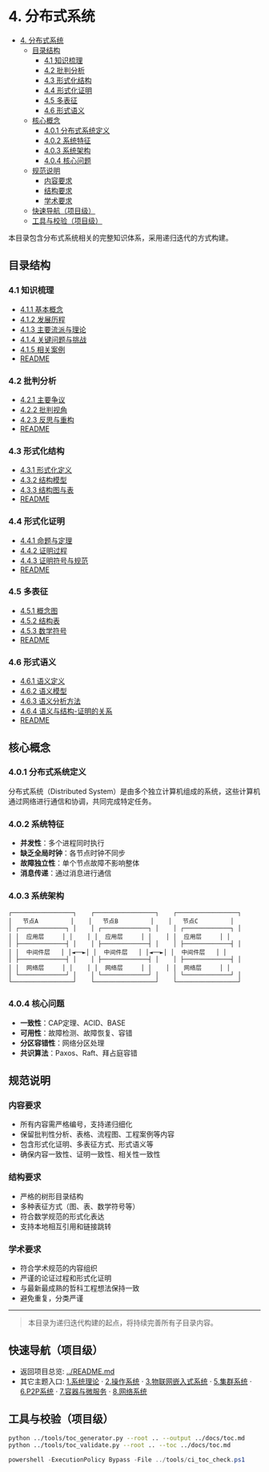 # 4. 分布式系统

<!-- TOC START -->

- [4. 分布式系统](#4-分布式系统)
  - [目录结构](#目录结构)
    - [4.1 知识梳理](#41-知识梳理)
    - [4.2 批判分析](#42-批判分析)
    - [4.3 形式化结构](#43-形式化结构)
    - [4.4 形式化证明](#44-形式化证明)
    - [4.5 多表征](#45-多表征)
    - [4.6 形式语义](#46-形式语义)
  - [核心概念](#核心概念)
    - [4.0.1 分布式系统定义](#401-分布式系统定义)
    - [4.0.2 系统特征](#402-系统特征)
    - [4.0.3 系统架构](#403-系统架构)
    - [4.0.4 核心问题](#404-核心问题)
  - [规范说明](#规范说明)
    - [内容要求](#内容要求)
    - [结构要求](#结构要求)
    - [学术要求](#学术要求)
  - [快速导航（项目级）](#快速导航项目级)
  - [工具与校验（项目级）](#工具与校验项目级)

<!-- TOC END -->

本目录包含分布式系统相关的完整知识体系，采用递归迭代的方式构建。

## 目录结构

### 4.1 知识梳理

- [4.1.1 基本概念](4.1%20知识梳理/4.1.1%20基本概念.md)
- [4.1.2 发展历程](4.1%20知识梳理/4.1.2%20发展历程.md)
- [4.1.3 主要流派与理论](4.1%20知识梳理/4.1.3%20主要流派与理论.md)
- [4.1.4 关键问题与挑战](4.1%20知识梳理/4.1.4%20关键问题与挑战.md)
- [4.1.5 相关案例](4.1%20知识梳理/4.1.5%20相关案例.md)
- [README](4.1%20知识梳理/README.md)

### 4.2 批判分析

- [4.2.1 主要争议](4.2%20批判分析/4.2.1%20主要争议.md)
- [4.2.2 批判视角](4.2%20批判分析/4.2.2%20批判视角.md)
- [4.2.3 反思与重构](4.2%20批判分析/4.2.3%20反思与重构.md)
- [README](4.2%20批判分析/README.md)

### 4.3 形式化结构

- [4.3.1 形式化定义](4.3%20形式化结构/4.3.1%20形式化定义.md)
- [4.3.2 结构模型](4.3%20形式化结构/4.3.2%20结构模型.md)
- [4.3.3 结构图与表](4.3%20形式化结构/4.3.3%20结构图与表.md)
- [README](4.3%20形式化结构/README.md)

### 4.4 形式化证明

- [4.4.1 命题与定理](4.4%20形式化证明/4.4.1%20命题与定理.md)
- [4.4.2 证明过程](4.4%20形式化证明/4.4.2%20证明过程.md)
- [4.4.3 证明符号与规范](4.4%20形式化证明/4.4.3%20证明符号与规范.md)
- [README](4.4%20形式化证明/README.md)

### 4.5 多表征

- [4.5.1 概念图](4.5%20多表征/4.5.1%20概念图.md)
- [4.5.2 结构表](4.5%20多表征/4.5.2%20结构表.md)
- [4.5.3 数学符号](4.5%20多表征/4.5.3%20数学符号.md)
- [README](4.5%20多表征/README.md)

### 4.6 形式语义

- [4.6.1 语义定义](4.6%20形式语义/4.6.1%20语义定义.md)
- [4.6.2 语义模型](4.6%20形式语义/4.6.2%20语义模型.md)
- [4.6.3 语义分析方法](4.6%20形式语义/4.6.3%20语义分析方法.md)
- [4.6.4 语义与结构-证明的关系](4.6%20形式语义/4.6.4%20语义与结构-证明的关系.md)
- [README](4.6%20形式语义/README.md)

## 核心概念

### 4.0.1 分布式系统定义

分布式系统（Distributed System）是由多个独立计算机组成的系统，这些计算机通过网络进行通信和协调，共同完成特定任务。

### 4.0.2 系统特征

- **并发性**：多个进程同时执行
- **缺乏全局时钟**：各节点时钟不同步
- **故障独立性**：单个节点故障不影响整体
- **消息传递**：通过消息进行通信

### 4.0.3 系统架构

```text
┌─────────────────┐    ┌─────────────────┐    ┌─────────────────┐
│   节点A         │    │   节点B         │    │   节点C         │
│ ┌─────────────┐ │    │ ┌─────────────┐ │    │ ┌─────────────┐ │
│ │  应用层     │ │    │ │  应用层     │ │    │ │  应用层     │ │
│ ├─────────────┤ │    │ ├─────────────┤ │    │ ├─────────────┤ │
│ │  中间件层   │ │◄──►│ │  中间件层   │ │◄──►│ │  中间件层   │ │
│ ├─────────────┤ │    │ ├─────────────┤ │    │ ├─────────────┤ │
│ │  网络层     │ │    │ │  网络层     │ │    │ │  网络层     │ │
│ └─────────────┘ │    │ └─────────────┘ │    │ └─────────────┘ │
└─────────────────┘    └─────────────────┘    └─────────────────┘
```

### 4.0.4 核心问题

- **一致性**：CAP定理、ACID、BASE
- **可用性**：故障检测、故障恢复、容错
- **分区容错性**：网络分区处理
- **共识算法**：Paxos、Raft、拜占庭容错

## 规范说明

### 内容要求

- 所有内容需严格编号，支持递归细化
- 保留批判性分析、表格、流程图、工程案例等内容
- 包含形式化证明、多表征方式、形式语义等
- 确保内容一致性、证明一致性、相关性一致性

### 结构要求

- 严格的树形目录结构
- 多种表征方式（图、表、数学符号等）
- 符合数学规范的形式化表达
- 支持本地相互引用和链接跳转

### 学术要求

- 符合学术规范的内容组织
- 严谨的论证过程和形式化证明
- 与最新最成熟的哲科工程想法保持一致
- 避免重复，分类严谨

---
> 本目录为递归迭代构建的起点，将持续完善所有子目录内容。

## 快速导航（项目级）

- 返回项目总览: [../README.md](../README.md)
- 其它主题入口: [1.系统理论](../1.系统理论/README.md) · [2.操作系统](../2.操作系统/README.md) · [3.物联网嵌入式系统](../3.物联网嵌入式系统/README.md) · [5.集群系统](../5.集群系统/README.md) · [6.P2P系统](../6.P2P系统/README.md) · [7.容器与微服务](../7.容器与微服务/README.md) · [8.网络系统](../8.网络系统/README.md)

## 工具与校验（项目级）

```bash
python ../tools/toc_generator.py --root .. --output ../docs/toc.md
python ../tools/toc_validate.py --root .. --toc ../docs/toc.md
```

```powershell
powershell -ExecutionPolicy Bypass -File ../tools/ci_toc_check.ps1
```
